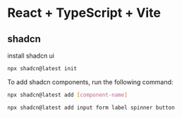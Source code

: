 # React + TypeScript + Vite


## shadcn
install shadcn ui
```bash
npx shadcn@latest init
```

To add shadcn components, run the following command:

```bash
npx shadcn@latest add [component-name]
```

```bash
npx shadcn@latest add input form label spinner button
```